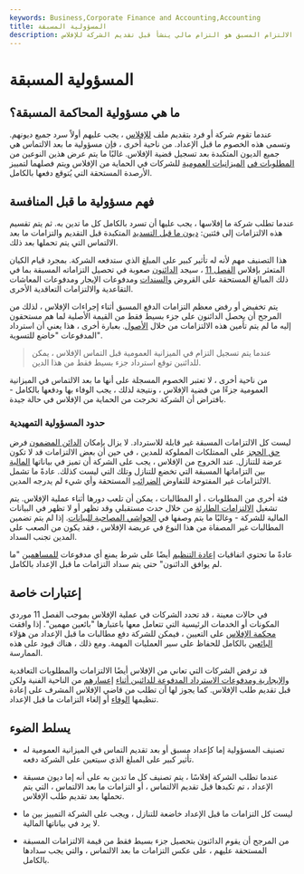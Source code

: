 ```yaml
---
keywords: Business,Corporate Finance and Accounting,Accounting
title: المسؤولية المسبقة
description: الالتزام المسبق هو التزام مالي ينشأ قبل تقديم الشركة للإفلاس.
---
```


# المسؤولية المسبقة
## ما هي مسؤولية المحاكمة المسبقة؟

عندما تقوم شركة أو فرد بتقديم ملف [للإفلاس](/bankruptcy) ، يجب عليهم أولاً سرد جميع ديونهم. وتسمى هذه الخصوم ما قبل الإعداد. من ناحية أخرى ، فإن مسؤولية ما بعد الالتماس هي جميع الديون المتكبدة بعد تسجيل قضية الإفلاس. غالبًا ما يتم عرض هذين النوعين من [المطلوبات في](/liability) [الميزانيات العمومية](/balancesheet) للشركات في الحماية من الإفلاس ويتم فصلهما لتمييز الأرصدة المستحقة التي يُتوقع دفعها بالكامل.

## فهم مسؤولية ما قبل المنافسة

عندما تطلب شركة ما إفلاسها ، يجب عليها أن تسرد بالكامل كل ما تدين به. ثم يتم تقسيم هذه الالتزامات إلى فئتين: [ديون ما قبل التسديد](/debt) المتكبدة قبل التقديم والتزامات ما بعد الالتماس التي يتم تحملها بعد ذلك.

هذا التصنيف مهم لأنه له تأثير كبير على المبلغ الذي ستدفعه الشركة. بمجرد قيام الكيان المتعثر بإفلاس [الفصل 11](/chapter11) ، سيجد [الدائنون](/creditor) صعوبة في تحصيل التزاماته المسبقة بما في ذلك المبالغ المستحقة على القروض [والسندات](/bond) ومدفوعات الإيجار ومدفوعات المعاشات التقاعدية والالتزامات التعاقدية الأخرى.

يتم تخفيض أو رفض معظم التزامات الدفع المسبق أثناء إجراءات الإفلاس ، لذلك من المرجح أن يحصل الدائنون على جزء بسيط فقط من القيمة الأصلية لما هم مستحقون إليه ما لم يتم تأمين هذه الالتزامات من خلال [الأصول](/asset). بعبارة أخرى ، هذا يعني أن استرداد المدفوعات "خاضع للتسوية".

> عندما يتم تسجيل التزام في الميزانية العمومية قبل التماس الإفلاس ، يمكن للدائنين توقع استرداد جزء بسيط فقط من هذا الدين.

>

من ناحية أخرى ، لا تعتبر الخصوم المسجلة على أنها ما بعد الالتماس في الميزانية العمومية جزءًا من قضية الإفلاس ، ونتيجة لذلك ، يجب الوفاء بها ودفعها بالكامل - بافتراض أن الشركة تخرجت من الحماية من الإفلاس في حالة جيدة.

### حدود المسؤولية التمهيدية

ليست كل الالتزامات المسبقة غير قابلة للاسترداد. لا يزال بإمكان [الدائن المضمون](/secured-creditor) فرض [حق الحجز](/lien) على الممتلكات المملوكة للمدين ، في حين أن بعض الالتزامات قد لا تكون عرضة للتنازل. عند الخروج من الإفلاس ، يجب على الشركة أن تميز في بياناتها [المالية](/financial-statements) بين التزاماتها المسبقة التي تخضع للتنازل وتلك التي ليست كذلك. عادةً ما تشمل الالتزامات غير المفتوحة للتفاوض [الضرائب](/taxes) المستحقة وأي شيء لم يدرجه المدين.

فئة أخرى من المطلوبات ، أو المطالبات ، يمكن أن تلعب دورها أثناء عملية الإفلاس. يتم تشغيل [الالتزامات الطارئة](/contingentliability) من خلال حدث مستقبلي وقد تظهر أو لا تظهر في البيانات المالية للشركة - وغالبًا ما يتم وصفها في [الحواشي المصاحبة للبيانات](/footnote). إذا لم يتم تضمين المطالبات غير المصفاة من هذا النوع في عريضة الإفلاس ، فقد يكون من الصعب على المدين تجنب السداد.

عادةً ما تحتوي اتفاقيات [إعادة التنظيم](/reorganization) أيضًا على شرط يمنع أي مدفوعات [للمساهمين](/shareholder) "ما لم يوافق الدائنون" حتى يتم سداد التزامات ما قبل الإعداد بالكامل.

## إعتبارات خاصة

في حالات معينة ، قد تحدد الشركات في عملية الإفلاس بموجب الفصل 11 موردي المكونات أو الخدمات الرئيسية التي تتعامل معها باعتبارها "بائعين مهمين". إذا وافقت [محكمة الإفلاس](/bankruptcy-court) على التعيين ، فيمكن للشركة دفع مطالبات ما قبل الإعداد من هؤلاء [البائعين](/vendor) بالكامل للحفاظ على سير العمليات المهمة. ومع ذلك ، هناك قيود على هذه الممارسة.

قد ترفض الشركات التي تعاني من الإفلاس أيضًا الالتزامات والمطلوبات التعاقدية [والإيجارية ومدفوعات الاسترداد المدفوعة للدائنين أثناء](/lease) [إعسارهم](/clawback) من الناحية الفنية ولكن قبل تقديم طلب الإفلاس. كما يجوز لها أن تطلب من قاضي الإفلاس المشرف على إعادة تنظيمها [الوفاء](/debt-discharge) أو إلغاء التزامات ما قبل الإعداد.

## يسلط الضوء

- تصنيف المسؤولية إما كإعداد مسبق أو بعد تقديم التماس في الميزانية العمومية له تأثير كبير على المبلغ الذي سيتعين على الشركة دفعه.

- عندما تطلب الشركة إفلاسًا ، يتم تصنيف كل ما تدين به على أنه إما ديون مسبقة الإعداد ، تم تكبدها قبل تقديم الالتماس ، أو التزامات ما بعد الالتماس ، التي يتم تحملها بعد تقديم طلب الإفلاس.

- ليست كل التزامات ما قبل الإعداد خاضعة للتنازل ، ويجب على الشركة التمييز بين ما لا يرد في بياناتها المالية.

- من المرجح أن يقوم الدائنون بتحصيل جزء بسيط فقط من قيمة الالتزامات المسبقة المستحقة عليهم ، على عكس التزامات ما بعد الالتماس ، والتي يجب سدادها بالكامل.

